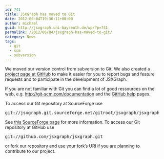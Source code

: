 ```yaml
---
id: 741
title: JSXGraph has moved to Git
date: 2012-06-04T19:36:11+00:00
author: michael
guid: http://jsxgraph.uni-bayreuth.de/wp/?p=741
permalink: /2012/06/04/jsxgraph-has-moved-to-git/
category: News
tags:
  - git
  - scm
  - subversion
---
```

We moved our version control from subversion to Git. We also created a [project page at GitHub](https://github.com/jsxgraph/jsxgraph) to make it easier for you to report bugs and feature requests and to participate in the development of JSXGraph.

If you are not familiar with Git you can find a lot of good ressources on the web, e.g. <http://git-scm.com/documentation> and the [GitHub help](http://help.github.com) pages.

To access our Git repository at SourceForge use 

<pre>git://jsxgraph.git.sourceforge.net/gitroot/jsxgraph/jsxgraph</pre>

See [this SourceForge page](http://sourceforge.net/scm/?type=git&group_id=238469) for more information. To access our Git repository at GitHub use 

<pre>git://github.com/jsxgraph/jsxgraph.git</pre>

or fork our repository and use your fork&#8217;s URI if you are planning to contribute to our project.